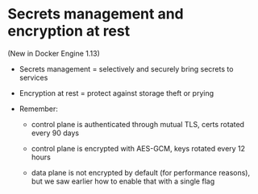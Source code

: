 # Secrets management and encryption at rest

(New in Docker Engine 1.13)

- Secrets management = selectively and securely bring secrets to services

- Encryption at rest = protect against storage theft or prying

- Remember:

  - control plane is authenticated through mutual TLS, certs rotated every 90 days

  - control plane is encrypted with AES-GCM, keys rotated every 12 hours

  - data plane is not encrypted by default (for performance reasons),
    <br/>but we saw earlier how to enable that with a single flag
